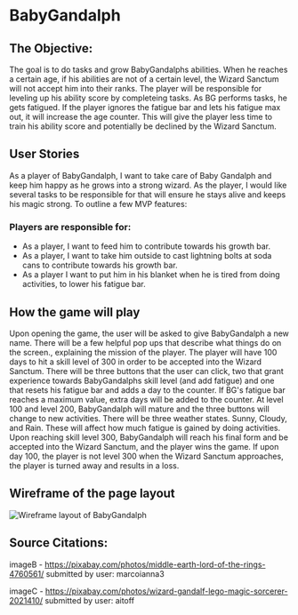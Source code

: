 # BabyGandalph

## The Objective:

The goal is to do tasks and grow BabyGandalphs abilities. When he reaches a certain age, if his abilities are not of a certain level, the Wizard Sanctum will not accept him into their ranks. The player will be responsible for leveling up his ability score by completeing tasks. As BG performs tasks, he gets fatigued. If the player ignores the fatigue bar and lets his fatigue max out, it will increase the age counter. This will give the player less time to train his ability score and potentially be declined by the Wizard Sanctum.


## User Stories
As a player of BabyGandalph, I want to take care of Baby Gandalph and keep him happy as he grows into a strong wizard. As the player, I would like several tasks to be responsible for that will ensure he stays alive and keeps his magic strong. To outline a few MVP features:

### Players are responsible for:
- As a player, I want to feed him to contribute towards his growth bar.
- As a player, I want to take him outside to cast lightning bolts at soda cans to contribute towards his growth bar.
- As a player I want to put him in his blanket when he is tired from doing activities, to lower his fatigue bar.



## How the game will play 

Upon opening the game, the user will be asked to give BabyGandalph a new name. There will be a few helpful pop ups that describe what things do on the screen., explaining the mission of the player. The player will have 100 days to hit a skill level of 300 in order to be accepted into the Wizard Sanctum. There will be three buttons that the user can click, two that grant experience towards BabyGandalphs skill level (and add fatigue) and one that resets his fatigue bar and adds a day to the counter. If BG's fatigue bar reaches a maximum value, extra days will be added to the counter. At level 100 and level 200, BabyGandalph will mature and the three buttons will change to new activities. There will be three weather states. Sunny, Cloudy, and Rain. These will affect how much fatigue is gained by doing activities. Upon reaching skill level 300, BabyGandalph will reach his final form and be accepted into the Wizard Sanctum, and the player wins the game. If upon day 100, the player is not level 300 when the Wizard Sanctum approaches, the player is turned away and results in a loss. 



## Wireframe of the page layout

![Wireframe layout of BabyGandalph](https://i.imgur.com/RIKEwV6.jpeg)



## Source Citations:
imageB - https://pixabay.com/photos/middle-earth-lord-of-the-rings-4760561/ submitted by user: marcoianna3

imageC - https://pixabay.com/photos/wizard-gandalf-lego-magic-sorcerer-2021410/ submitted by user: aitoff
